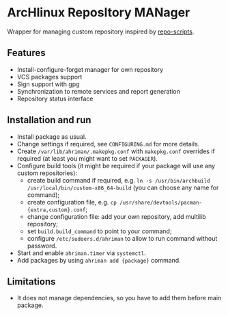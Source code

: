 # ArcHlinux ReposItory MANager

Wrapper for managing custom repository inspired by [repo-scripts](https://github.com/arcan1s/repo-scripts).

## Features

* Install-configure-forget manager for own repository
* VCS packages support
* Sign support with gpg
* Synchronization to remote services and report generation 
* Repository status interface

## Installation and run

* Install package as usual.
* Change settings if required, see `CONFIGURING.md` for more details.
* Create `/var/lib/ahriman/.makepkg.conf` with `makepkg.conf` overrides if required (at least you might want to set `PACKAGER`).
* Configure build tools (it might be required if your package will use any custom repositories):
    * create build command if required, e.g. `ln -s /usr/bin/archbuild /usr/local/bin/custom-x86_64-build` (you can choose any name for command);
    * create configuration file, e.g. `cp /usr/share/devtools/pacman-{extra,custom}.conf`;
    * change configuration file: add your own repository, add multilib repository;
    * set `build.build_command` to point to your command;
    * configure `/etc/sudoers.d/ahriman` to allow to run command without password.
* Start and enable `ahriman.timer` via `systemctl`.
* Add packages by using `ahriman add {package}` command.

## Limitations

* It does not manage dependencies, so you have to add them before main package.